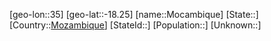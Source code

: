 ﻿---
location: [-18.25,35]
type: City
tags:
- geo/City


SpocWebEntityId: 32521
isDeleted: false
confidential: public

---
[geo-lon::35]
[geo-lat::-18.25]
[name::Mocambique]
[State::]
[Country::[Mozambique](geo/Continent/Africa/Mozambique.md)]
[StateId::]
[Population::]
[Unknown::]

